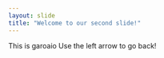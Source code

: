 ```yaml
---
layout: slide
title: "Welcome to our second slide!"
---
```

This is garoaio
Use the left arrow to go back!
